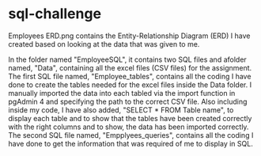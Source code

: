 # sql-challenge
Employees ERD.png contains the Entity-Relationship Diagram (ERD) I have created based on looking at the data that was given to me.

In the folder named "EmployeeSQL", it contains two SQL files and afolder named, "Data", containing all the excel files (CSV files) for the assignment.
The first SQL file named, "Employee_tables", contains all the coding I have done to create the tables needed for the excel files inside the Data folder. I manually imported the data into each tabled via the import function in pgAdmin 4 and specifying the path to the correct CSV file.
Also including inside my code, I have also added, "SELECT * FROM Table name", to display each table and to show that the tables have been created correctly with the right columns and to show, the data has been imported correctly.
The second SQL file named, "Empplyees_queries", contains all the coding I have done to get the information that was required of me to display in SQL.
